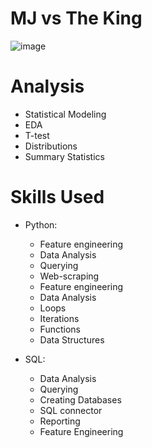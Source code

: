 # MJ vs The King
![image](https://user-images.githubusercontent.com/94020684/215630836-7c1ded66-b492-4e47-a956-de4dbaa556ad.png)
# Analysis
- Statistical Modeling
- EDA
- T-test
- Distributions
- Summary Statistics
# Skills Used
- Python:
  - Feature engineering
  - Data Analysis
  - Querying 
  - Web-scraping
  - Feature engineering
  - Data Analysis
  - Loops
  - Iterations
  - Functions
  - Data Structures

- SQL:
  - Data Analysis
  - Querying
  - Creating Databases
  - SQL connector
  - Reporting
  - Feature Engineering


 
